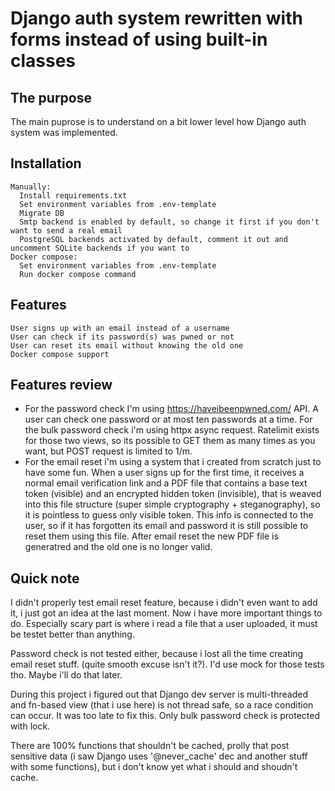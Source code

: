 # Django auth system rewritten with forms instead of using built-in classes

## The purpose
The main puprose is to understand on a bit lower level how Django auth system was implemented.

## Installation
```
Manually:
  Install requirements.txt
  Set environment variables from .env-template
  Migrate DB 
  Smtp backend is enabled by default, so change it first if you don't want to send a real email
  PostgreSQL backends activated by default, comment it out and uncomment SQLite backends if you want to
Docker compose:
  Set environment variables from .env-template
  Run docker compose command
```
## Features 
```
User signs up with an email instead of a username
User can check if its password(s) was pwned or not
User can reset its email without knowing the old one
Docker compose support
```
## Features review
- For the password check I'm using https://haveibeenpwned.com/ API. A user can check
one password or at most ten passwords at a time. For the bulk password check i'm using httpx async request.
Ratelimit exists for those two views, so its possible to GET them as many times as you
want, but POST request is limited to 1/m.
- For the email reset i'm using a system that i created from scratch just to have some fun.
When a user signs up for the first time, it receives a normal email verification link and a PDF file that contains a 
base text token (visible) and an encrypted hidden token (invisible), that is weaved into this file structure (super simple cryptography + steganography), so it is pointless to guess only visible token. 
This info is connected to the user, so if it has forgotten its email and password it is still possible to reset them
using this file.
After email reset the new PDF file is generatred and the old one is no longer valid.

## Quick note
I didn't properly test email reset feature, because i didn't even want to add it, i just got an idea at the last moment. Now
i have more important things to do. Especially scary part is where i read a file that a user uploaded, it must be testet better than anything.

Password check is not tested either, because i lost all the time creating email reset stuff. (quite smooth excuse isn't it?).
I'd use mock for those tests tho. Maybe i'll do that later.

During this project i figured out that Django dev server is multi-threaded and fn-based view (that i use here) is not thread
safe, so a race condition can occur. It was too late to fix this. Only bulk password check is protected with lock.

There are 100% functions that shouldn't be cached, prolly that post sensitive data (i saw Django uses '@never_cache' dec and another stuff with some functions), but i don't know yet what i should and shoudn't cache.